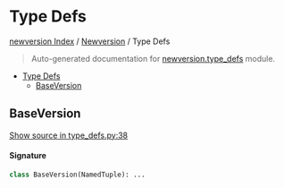 # Type Defs

[newversion Index](../README.md#newversion-index) /
[Newversion](./index.md#newversion) /
Type Defs

> Auto-generated documentation for [newversion.type_defs](https://github.com/vemel/newversion/blob/main/newversion/type_defs.py) module.

- [Type Defs](#type-defs)
  - [BaseVersion](#baseversion)

## BaseVersion

[Show source in type_defs.py:38](https://github.com/vemel/newversion/blob/main/newversion/type_defs.py#L38)

#### Signature

```python
class BaseVersion(NamedTuple): ...
```